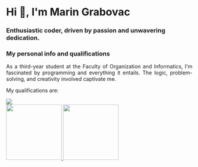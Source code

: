 <h1>Hi 👋, I'm Marin Grabovac</h1>
<h3>Enthusiastic coder, driven by passion and unwavering dedication.</h3>

### My personal info and qualifications

<div align="justify">

As a third-year student at the Faculty of Organization and Informatics, I'm fascinated by programming and everything it entails. The logic, problem-solving, and creativity involved captivate me.

</div>

My qualifications are:
<section markdown="1" style="display: flex;">

  <a href="https://www.youtube.com/watch?v=dQw4w9WgXcQ">
    <img src="https://skillicons.dev/icons?i=git,mongodb,mysql,postgres,nodejs,c,cpp,cs,html,css,bootstrap,js,react,figma,kotlin,angular,swift,dotnet" />
  </a>

</section>

<a href="https://www.youtube.com/watch?v=dQw4w9WgXcQ">
  <img height="150" src="https://github-readme-stats.vercel.app/api?username=mgrabovac22&show_icons=true&theme=radical&hide_title=true&rank_icon=github" />
</a>
<a href="https://www.youtube.com/watch?v=dQw4w9WgXcQ">
  <img height="150" src="https://github-readme-stats.vercel.app/api/top-langs/?username=mgrabovac22&layout=compact&hide_title=true&langs_count=7&theme=radical" />
</a>


